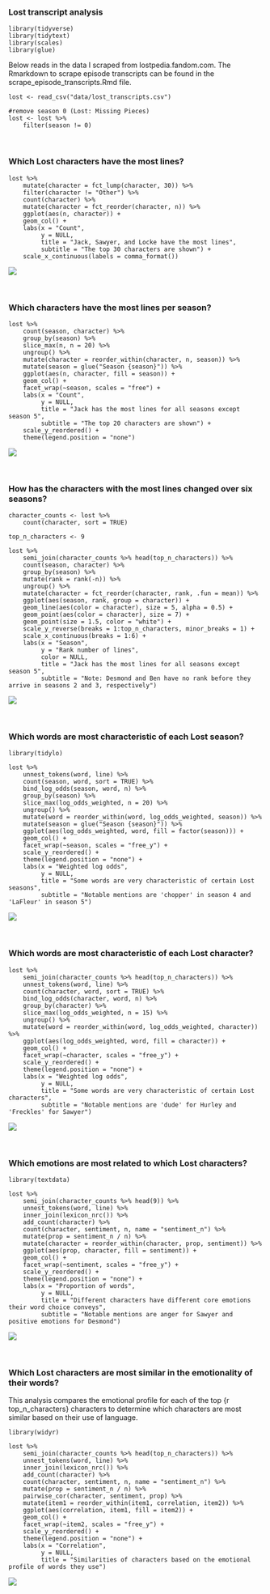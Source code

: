 ### Lost transcript analysis

    library(tidyverse)
    library(tidytext)
    library(scales)
    library(glue)

Below reads in the data I scraped from lostpedia.fandom.com. The
Rmarkdown to scrape episode transcripts can be found in the
scrape\_episode\_transcripts.Rmd file.

    lost <- read_csv("data/lost_transcripts.csv")

    #remove season 0 (Lost: Missing Pieces)
    lost <- lost %>%
        filter(season != 0)

<br />

### Which Lost characters have the most lines?

    lost %>%
        mutate(character = fct_lump(character, 30)) %>%
        filter(character != "Other") %>%
        count(character) %>%
        mutate(character = fct_reorder(character, n)) %>%
        ggplot(aes(n, character)) +
        geom_col() +
        labs(x = "Count",
             y = NULL,
             title = "Jack, Sawyer, and Locke have the most lines",
             subtitle = "The top 30 characters are shown") +
        scale_x_continuous(labels = comma_format())

![](lost_transcript_analysis_files/figure-markdown_strict/unnamed-chunk-3-1.png)

<br />

### Which characters have the most lines per season?

    lost %>%
        count(season, character) %>%
        group_by(season) %>%
        slice_max(n, n = 20) %>% 
        ungroup() %>%
        mutate(character = reorder_within(character, n, season)) %>%
        mutate(season = glue("Season {season}")) %>%
        ggplot(aes(n, character, fill = season)) +
        geom_col() +
        facet_wrap(~season, scales = "free") +
        labs(x = "Count",
             y = NULL,
             title = "Jack has the most lines for all seasons except season 5",
             subtitle = "The top 20 characters are shown") +
        scale_y_reordered() +
        theme(legend.position = "none")

![](lost_transcript_analysis_files/figure-markdown_strict/unnamed-chunk-4-1.png)

<br />

### How has the characters with the most lines changed over six seasons?

    character_counts <- lost %>%
        count(character, sort = TRUE)

    top_n_characters <- 9

    lost %>%
        semi_join(character_counts %>% head(top_n_characters)) %>%
        count(season, character) %>%
        group_by(season) %>%
        mutate(rank = rank(-n)) %>%
        ungroup() %>%
        mutate(character = fct_reorder(character, rank, .fun = mean)) %>%
        ggplot(aes(season, rank, group = character)) +
        geom_line(aes(color = character), size = 5, alpha = 0.5) +
        geom_point(aes(color = character), size = 7) +
        geom_point(size = 1.5, color = "white") +
        scale_y_reverse(breaks = 1:top_n_characters, minor_breaks = 1) +
        scale_x_continuous(breaks = 1:6) +
        labs(x = "Season",
             y = "Rank number of lines",
             color = NULL,
             title = "Jack has the most lines for all seasons except season 5",
             subtitle = "Note: Desmond and Ben have no rank before they arrive in seasons 2 and 3, respectively")

![](lost_transcript_analysis_files/figure-markdown_strict/unnamed-chunk-5-1.png)

<br />

### Which words are most characteristic of each Lost season?

    library(tidylo)

    lost %>%
        unnest_tokens(word, line) %>%
        count(season, word, sort = TRUE) %>%
        bind_log_odds(season, word, n) %>%
        group_by(season) %>%
        slice_max(log_odds_weighted, n = 20) %>%
        ungroup() %>%
        mutate(word = reorder_within(word, log_odds_weighted, season)) %>%
        mutate(season = glue("Season {season}")) %>%
        ggplot(aes(log_odds_weighted, word, fill = factor(season))) +
        geom_col() +
        facet_wrap(~season, scales = "free_y") +
        scale_y_reordered() +
        theme(legend.position = "none") +
        labs(x = "Weighted log odds",
             y = NULL,
             title = "Some words are very characteristic of certain Lost seasons",
             subtitle = "Notable mentions are 'chopper' in season 4 and 'LaFleur' in season 5")

![](lost_transcript_analysis_files/figure-markdown_strict/unnamed-chunk-6-1.png)

<br />

### Which words are most characteristic of each Lost character?

    lost %>%
        semi_join(character_counts %>% head(top_n_characters)) %>%
        unnest_tokens(word, line) %>%
        count(character, word, sort = TRUE) %>%
        bind_log_odds(character, word, n) %>%
        group_by(character) %>%
        slice_max(log_odds_weighted, n = 15) %>%
        ungroup() %>%
        mutate(word = reorder_within(word, log_odds_weighted, character)) %>%
        ggplot(aes(log_odds_weighted, word, fill = character)) +
        geom_col() +
        facet_wrap(~character, scales = "free_y") +
        scale_y_reordered() +
        theme(legend.position = "none") +
        labs(x = "Weighted log odds",
             y = NULL,
             title = "Some words are very characteristic of certain Lost characters",
             subtitle = "Notable mentions are 'dude' for Hurley and 'Freckles' for Sawyer")

![](lost_transcript_analysis_files/figure-markdown_strict/unnamed-chunk-7-1.png)

<br />

### Which emotions are most related to which Lost characters?

    library(textdata)

    lost %>%   
        semi_join(character_counts %>% head(9)) %>%
        unnest_tokens(word, line) %>%
        inner_join(lexicon_nrc()) %>%
        add_count(character) %>%
        count(character, sentiment, n, name = "sentiment_n") %>%
        mutate(prop = sentiment_n / n) %>%
        mutate(character = reorder_within(character, prop, sentiment)) %>%
        ggplot(aes(prop, character, fill = sentiment)) +
        geom_col() +
        facet_wrap(~sentiment, scales = "free_y") +
        scale_y_reordered() +
        theme(legend.position = "none") +
        labs(x = "Proportion of words",
             y = NULL,
             title = "Different characters have different core emotions their word choice conveys",
             subtitle = "Notable mentions are anger for Sawyer and positive emotions for Desmond")

![](lost_transcript_analysis_files/figure-markdown_strict/unnamed-chunk-8-1.png)

<br />

### Which Lost characters are most similar in the emotionality of their words?

This analysis compares the emotional profile for each of the top {r
top\_n\_characters} characters to determine which characters are most
similar based on their use of language.

    library(widyr)
        
    lost %>%   
        semi_join(character_counts %>% head(top_n_characters)) %>%
        unnest_tokens(word, line) %>%
        inner_join(lexicon_nrc()) %>%
        add_count(character) %>%
        count(character, sentiment, n, name = "sentiment_n") %>%
        mutate(prop = sentiment_n / n) %>%
        pairwise_cor(character, sentiment, prop) %>% 
        mutate(item1 = reorder_within(item1, correlation, item2)) %>%
        ggplot(aes(correlation, item1, fill = item2)) +
        geom_col() +
        facet_wrap(~item2, scales = "free_y") +
        scale_y_reordered() +
        theme(legend.position = "none") +
        labs(x = "Correlation",
             y = NULL,
             title = "Similarities of characters based on the emotional profile of words they use")

![](lost_transcript_analysis_files/figure-markdown_strict/unnamed-chunk-9-1.png)

<br /> <br /> <br /> <br /> <br />
